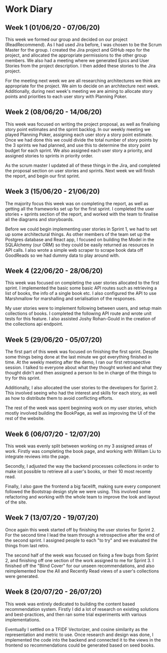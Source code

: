 # Work Diary

## Week 1 (01/06/20 - 07/06/20)

This week we formed our group and decided on our project (ReadRecommend). As I had used Jira before, I was chosen to be the Scrum Master for the group. I created the Jira project and GitHub repo for the project, and allocated the appropriate permissions to the other group members. We also had a meeting where we generated Epics and User Stories from the project description. I then added these stories to the Jira project.

For the meeting next week we are all researching architectures we think are appropriate for the project. We aim to decide on an architecture next week. Additionally, during next week's meeting we are aiming to allocate story points and priorities to each user story with Planning Poker.

## Week 2 (08/06/20 - 14/06/20)

This week was focused on writing the project proposal, as well as finalising story point estimates and the sprint backlog. In our weekly meeting we played Planning Poker, assigning each user story a story point estimate. Once we had done this we could divide the total number of story points by the 3 sprints we had planned, and use this to determine the story point budget for each sprint. We also assigned each user story a priority, and assigned stories to sprints in priority order.

As the scrum master I updated all of these things in the Jira, and completed the proposal section on user stories and sprints. Next week we will finish the report, and begin our first sprint.

## Week 3 (15/06/20 - 21/06/20)

The majority focus this week was on completing the report, as well as getting all the frameworks set up for the first sprint. I completed the user stories + sprints section of the report, and worked with the team to finalise all the diagrams and storyboards.

Before we could begin implementing user stories in Sprint 1, we had to set up some architectural things. As other members of the team set up the Postgres database and React app, I focused on building the Model in the SQLAlchemy (our ORM) so they could be easily returned as resources in API calls. I also wrote a simple web scraper to scrape book data off GoodReads so we had dummy data to play around with.

## Week 4 (22/06/20 - 28/06/20)

This week was focused on completing the user stories allocated to the first sprint. I implemented the basic some basic API routes such as retrieving a list of books, the info of a single book etc. I also configured the API to use Marshmallow for marshalling and serialisation of the responses.

My user stories were to implement following between users, and setup main collections of books. I completed the following API route and wrote unit tests for this feature. I also assisted Joshy Rohan-Gould in the creation of the collections api endpoint.

## Week 5 (29/06/20 - 05/07/20)

The first part of this week was focused on finishing the first sprint. Despite some things being done at the last minute we got everything finished in time. At the weekly meeting after the demo, I ran our first retrospective session. I talked to everyone about what they thought worked and what they thought didn't and then assigned a person to be in charge of the things to try for this sprint.

Additionally, I also allocated the user stories to the developers for Sprint 2. This involved seeing who had the interest and skills for each story, as well as how to distribute them to avoid conflicting efforts.

The rest of the week was spent beginning work on my user stories, which mostly involved building the BookPage, as well as improving the UI of the rest of the website.

## Week 6 (06/07/20 - 12/07/20)
This week was evenly split between working on my 3 assigned areas of work. Firstly was completing the book page, and working with William Liu to integrate reviews into the page. 

Secondly, I adjusted the way the backend processes collections in order to make iot possible to retrieve all a user's books, or their 10 most recently read. 

Finally, I also gave the frontend a big facelift, making sure every component followed the Bootstrap design style we were using. This involved some refactoring and working with the whole team to improve the look and layout of the site.

## Week 7 (13/07/20 - 19/07/20)
Once again this week started off by finishing the user stories for Sprint 2. For the second time I lead the team through a retrospective after the end of the second sprint. I assigned people to each "to try" and we evaluated the things from last retro. 

The second half of the week was focused on fixing a few bugs from Sprint 2, and finishing off one section of the work assigned to me for Sprint 3. I finished off the "Blind Cover" for our unseen recommendations, and also reimplemented how the All and Recently Read views of a user's collections were generated.

## Week 8 (20/07/20 - 26/07/20)
This week was entirely dedicated to building the content based recommendation system. Firstly I did a lot of research on existing solutions and best-practices, and then ran some trial experiments with various implementations.

Eventually I settled on  a TFIDF Vectorizer, and cosine similarity as the representation and metric to use. Once research and design was done, I implemented the code into the backend and connected it to the views in the frontend so recommendations could be generated based on seed books.
